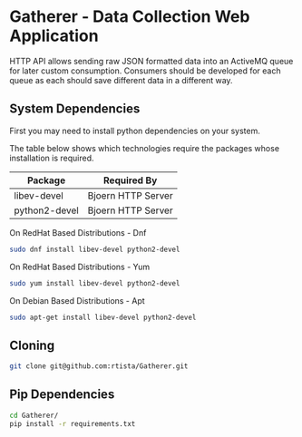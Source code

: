 # Gatherer - Data Collection Web Application

HTTP API allows sending raw JSON formatted data into an ActiveMQ queue for later custom consumption. Consumers should be developed for each queue as each should save different data in a different way.

## System Dependencies
First you may need to install python dependencies on your system.

The table below shows which technologies require the packages whose installation is required.

Package | Required By
--------|------------
libev-devel | Bjoern HTTP Server
python2-devel | Bjoern HTTP Server

On RedHat Based Distributions - Dnf

```bash
sudo dnf install libev-devel python2-devel
```

On RedHat Based Distributions - Yum

```bash
sudo yum install libev-devel python2-devel
```

On Debian Based Distributions - Apt

```bash
sudo apt-get install libev-devel python2-devel
```

## Cloning

```bash
git clone git@github.com:rtista/Gatherer.git
```

## Pip Dependencies

```bash
cd Gatherer/
pip install -r requirements.txt
```
